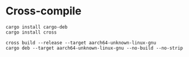 # Cross-compile

```
cargo install cargo-deb
cargo install cross
```

```
cross build --release --target aarch64-unknown-linux-gnu
cargo deb --target aarch64-unknown-linux-gnu --no-build --no-strip
```
